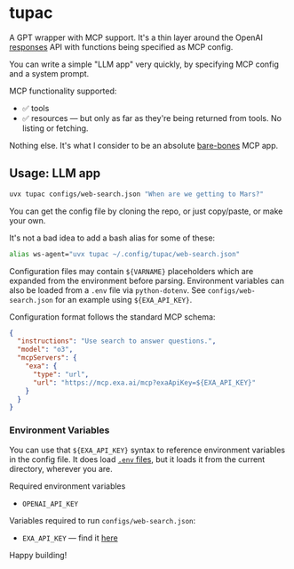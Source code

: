 # tupac
A GPT wrapper with MCP support. It's a thin layer around the OpenAI [responses][api] API
with functions being specified as MCP config.

You can write a simple "LLM app" very quickly, by specifying MCP config and a system prompt.

MCP functionality supported:
* ✅ tools
* ✅ resources — but only as far as they're being returned from tools. No listing or fetching.

Nothing else. It's what I consider to be an absolute [bare-bones][blog] MCP app.

## Usage: LLM app

```bash
uvx tupac configs/web-search.json "When are we getting to Mars?"
```

You can get the config file by cloning the repo, or just copy/paste, or make your own.

It's not a bad idea to add a bash alias for some of these:

```bash
alias ws-agent="uvx tupac ~/.config/tupac/web-search.json"
```

Configuration files may contain `${VARNAME}` placeholders which are expanded
from the environment before parsing. Environment variables can also be loaded
from a `.env` file via `python-dotenv`. See `configs/web-search.json` for an
example using `${EXA_API_KEY}`.

Configuration format follows the standard MCP schema:

```json
{
  "instructions": "Use search to answer questions.",
  "model": "o3",
  "mcpServers": {
    "exa": {
      "type": "url",
      "url": "https://mcp.exa.ai/mcp?exaApiKey=${EXA_API_KEY}"
    }
  }
}
```

### Environment Variables
You can use that `${EXA_API_KEY}` syntax to reference environment variables in the config file. It
does load [`.env` files][env], but it loads it from the current directory, wherever you are.

Required environment variables
* `OPENAI_API_KEY`

Variables required to run `configs/web-search.json`:
* `EXA_API_KEY` — find it [here](https://docs.exa.ai/reference/getting-started)

Happy building!

 [api]: https://platform.openai.com/docs/api-reference/responses
 [env]: https://pypi.org/project/python-dotenv/
 [blog]: https://timkellogg.me/blog/2025/06/05/mcp-resources
